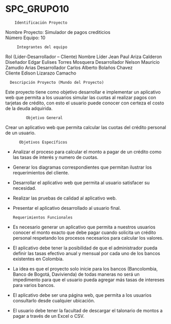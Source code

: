 # SPC_GRUPO10        

        Identificación Proyecto
 
Nombre Proyecto: Simulador de pagos crediticios  
Número Equipo: 	 10 

         Integrantes del equipo 
Rol (Líder-Desarrollador – Cliente)    Nombre 
Líder  	                               Jean Paul Ariza Calderon 
Diseñador  	                       Edgar Eulises Torres Mosquera 
Desarrollador 	                       Nelson Mauricio Zamudio Arias 
Desarrollador 	                       Carlos Alberto Bolaños Chavez  
Cliente 	                       Edison Lizarazo Camacho

      Descripción Proyecto (Mundo del Proyecto) 

Este proyecto tiene como objetivo desarrollar e implementar un aplicativo web que permita a los usuarios simular 
las cuotas al realizar pagos con tarjetas de crédito, con esto el usuario puede conocer con certeza el costo de 
la deuda adquirida. 
 
             Objetivo General 

Crear un aplicativo web que permita calcular las cuotas del crédito personal de un 
usuario. 
 
          Objetivos Específicos 

-	Analizar el proceso para calcular el monto a pagar de un crédito como las tasas de interés y numero de cuotas. 
-	Generar los diagramas correspondientes que permitan ilustrar los requerimientos del cliente. 
-	Desarrollar el aplicativo web que permita al usuario satisfacer su necesidad. 
-	Realizar las pruebas de calidad al aplicativo web. 
-	Presentar el aplicativo desarrollado al usuario final. 

        Requerimientos Funcionales 
 
-	Es necesario generar un aplicativo que permita a nuestros usuarios conocer el monto exacto que debe pagar 
        cuando solicita un crédito personal respetando los procesos necesarios para calcular los valores. 
-	El aplicativo debe tener la posibilidad de que el administrador pueda definir las tasas efectivo anual y mensual 
        por cada uno de los bancos existentes en Colombia. 
-	La idea es que el proyecto solo inicie para los bancos (Bancolombia, Banco de Bogotá, Davivienda) de todas 
        maneras no será un impedimento para que el usuario pueda agregar más tasas de intereses para varios bancos. 
-	El aplicativo debe ser una página web, que permita a los usuarios consultarlo desde cualquier ubicación. 
-	El usuario debe tener la facultad de descargar el talonario de montos a pagar a través de un Excel o CSV. 

